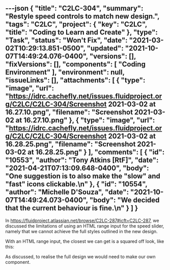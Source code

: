 ---json
{
  "title": "C2LC-304",
  "summary": "Restyle speed controls to match new design.",
  "tags": "C2LC",
  "project": {
    "key": "C2LC",
    "title": "Coding to Learn and Create"
  },
  "type": "Task",
  "status": "Won't Fix",
  "date": "2021-03-02T10:29:13.851-0500",
  "updated": "2021-10-07T14:49:24.076-0400",
  "versions": [],
  "fixVersions": [],
  "components": [
    "Coding Environment"
  ],
  "environment": null,
  "issueLinks": [],
  "attachments": [
    {
      "type": "image",
      "url": "https://idrc.cachefly.net/issues.fluidproject.org/C2LC/C2LC-304/Screenshot 2021-03-02 at 16.27.10.png",
      "filename": "Screenshot 2021-03-02 at 16.27.10.png"
    },
    {
      "type": "image",
      "url": "https://idrc.cachefly.net/issues.fluidproject.org/C2LC/C2LC-304/Screenshot 2021-03-02 at 16.28.25.png",
      "filename": "Screenshot 2021-03-02 at 16.28.25.png"
    }
  ],
  "comments": [
    {
      "id": "10553",
      "author": "Tony Atkins [RtF]",
      "date": "2021-04-21T07:13:09.648-0400",
      "body": "One suggestion is to also make the \"slow\" and \"fast\" icons clickable.\n"
    },
    {
      "id": "10554",
      "author": "Michelle D'Souza",
      "date": "2021-10-07T14:49:24.073-0400",
      "body": "We decided that the current behaviour is fine.\n"
    }
  ]
}
---
In <https://fluidproject.atlassian.net/browse/C2LC-287#icft=C2LC-287>, we discussed the limitations of using an HTML range input for the speed slider, namely that we cannot achieve the full styles outlined in the new design.

<!-- media: file 6c7c0c8d-3c5e-4004-8915-6d3d855cf1fa -->

With an HTML range input, the closest we can get is a squared off look, like this:

<!-- media: file f1918d11-8f4c-4a20-a8f0-6fcd09650d85 -->

As discussed, to realise the full design we would need to make our own component.

        